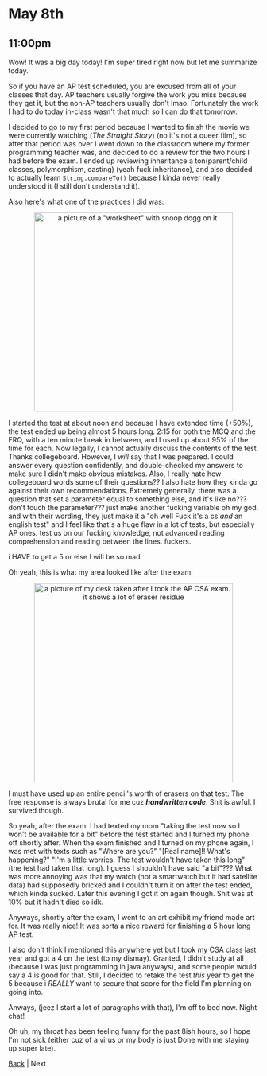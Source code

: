 # May 8th

## 11:00pm
Wow! It was a big day today! I'm super tired right now but let me summarize today.

So if you have an AP test scheduled, you are excused from all of your classes that day. AP teachers usually forgive the work you miss because they get it, but the non-AP teachers usually don't lmao. Fortunately the work I had to do today in-class wasn't that much so I can do that tomorrow.

I decided to go to my first period because I wanted to finish the movie we were currently watching (*The Straight Story*) (no it's not a queer film), so after that period was over I went down to the classroom where my former programming teacher was, and decided to do a review for the two hours I had before the exam. I ended up reviewing inheritance a ton(parent/child classes, polymorphism, casting) (yeah fuck inheritance), and also decided to actually learn `String.compareTo()` because I kinda never really understood it (I still don't understand it).

Also here's what one of the practices I did was:
<div align="center">
<img height="400px" alt="a picture of a &quot;worksheet&quot; with snoop dogg on it" src="./../assets/snoop-dogg-worksheet.png" />
</div>

I started the test at about noon and because I have extended time (+50%), the test ended up being almost 5 hours long. 2:15 for both the MCQ and the FRQ, with a ten minute break in between, and I used up about 95% of the time for each. Now legally, I cannot actually discuss the contents of the test. Thanks collegeboard. However, I *will* say that I was prepared. I could answer every question confidently, and double-checked my answers to make sure I didn't make obvious mistakes. Also, I really hate how collegeboard words some of their questions?? I also hate how they kinda go against their own recommendations. Extremely generally, there was a question that set a parameter equal to something else, and it's like no??? don't touch the parameter??? just make another fucking variable oh my god. and with their wording, they just make it a "oh well Fuck it's a cs *and* an english test" and I feel like that's a huge flaw in a lot of tests, but especially AP ones. test us on our fucking knowledge, not advanced reading comprehension and reading between the lines. fuckers.

i HAVE to get a 5 or else I will be so mad.

Oh yeah, this is what my area looked like after the exam:
<div align="center">
<img height="400px" alt="a picture of my desk taken after I took the AP CSA exam. it shows a lot of eraser residue" src="./../assets/post-ap-test-desk.png" />
</div>

I must have used up an entire pencil's worth of erasers on that test. The free response is always brutal for me cuz ***handwritten code***. Shit is awful. I survived though.

So yeah, after the exam. I had texted my mom "taking the test now so I won't be available for a bit" before the test started and I turned my phone off shortly after. When the exam finished and I turned on my phone again, I was met with texts such as "Where are you?" "[Real name]!! What's happening?" "I'm a little worries. The test wouldn't have taken this long" (the test had taken that long). I guess I shouldn't have said "a bit"??? What was more annoying was that my watch (not a smartwatch but it had satellite data) had supposedly bricked and I couldn't turn it on after the test ended, which kinda sucked. Later this evening I got it on again though. Shit was at 10% but it hadn't died so idk.

Anyways, shortly after the exam, I went to an art exhibit my friend made art for. It was really nice! It was sorta a nice reward for finishing a 5 hour long AP test.

I also don't think I mentioned this anywhere yet but I took my CSA class last year and got a 4 on the test (to my dismay). Granted, I didn't study at all (because I was just programming in java anyways), and some people would say a 4 is good for that. Still, I decided to retake the test *this* year to get the 5 because i *REALLY* want to secure that score for the field I'm planning on going into.

Anways, (jeez I start a lot of paragraphs with that), I'm off to bed now. Night chat!

Oh uh, my throat has been feeling funny for the past 8ish hours, so I hope I'm not sick (either cuz of a virus or my body is just Done with me staying up super late).

[Back](./7.md) | Next
